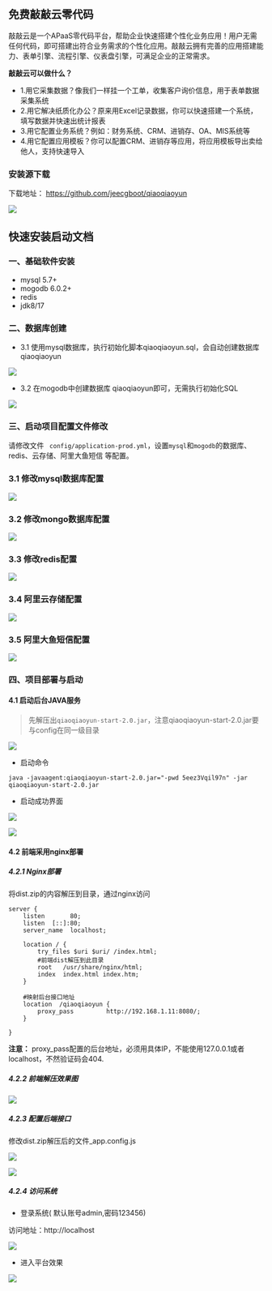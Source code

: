 ## 免费敲敲云零代码

敲敲云是一个APaaS零代码平台，帮助企业快速搭建个性化业务应用！用户无需任何代码，即可搭建出符合业务需求的个性化应用。敲敲云拥有完善的应用搭建能力、表单引擎、流程引擎、仪表盘引擎，可满足企业的正常需求。

 **敲敲云可以做什么？**
 
 - 1.用它采集数据？像我们一样挂一个工单，收集客户询价信息，用于表单数据采集系统
 - 2.用它解决纸质化办公？原来用Excel记录数据，你可以快速搭建一个系统，填写数据并快速出统计报表
 - 3.用它配置业务系统？例如：财务系统、CRM、进销存、OA、MIS系统等
 - 4.用它配置应用模板？你可以配置CRM、进销存等应用，将应用模板导出卖给他人，支持快速导入


### 安装源下载

下载地址： https://github.com/jeecgboot/qiaoqiaoyun

![](https://oscimg.oschina.net/oscnet/up-af24689f19386ba17ca0d1ab3c108ccc9dc.png)

## 快速安装启动文档

###  一、基础软件安装


* mysql 5.7+
* mogodb 6.0.2+
* redis
* jdk8/17


###  二、数据库创建


- 3.1 使用mysql数据库，执行初始化脚本qiaoqiaoyun.sql，会自动创建数据库qiaoqiaoyun

![](https://oscimg.oschina.net/oscnet/up-7500e8431957f58607cb39bf59530e90b17.png)


- 3.2 在mogodb中创建数据库 qiaoqiaoyun即可，无需执行初始化SQL

![](https://oscimg.oschina.net/oscnet/up-fc0b424b9929b19d2aa2cf860d11e9202e8.png)

###  三、启动项目配置文件修改

请修改文件 ` config/application-prod.yml`，设置`mysql`和`mogodb`的数据库、redis、云存储、阿里大鱼短信 等配置。

### 3.1 修改mysql数据库配置

![](https://oscimg.oschina.net/oscnet/up-73ab2d3b1ebd4de392b6c91c2e28678747f.png)

### 3.2 修改mongo数据库配置


![](https://oscimg.oschina.net/oscnet/up-3b7087b3524186977736ee0139c86109db4.png)

### 3.3 修改redis配置

![](https://oscimg.oschina.net/oscnet/up-40dc478d7c8c93f8debf9c44a5e176efd5a.png)

### 3.4 阿里云存储配置

![](https://oscimg.oschina.net/oscnet/up-74f1940f9ac3cea390c8aa4b79a48e0c566.png)

### 3.5 阿里大鱼短信配置

![](https://oscimg.oschina.net/oscnet/up-5f04ead1b63455a351f7d813f5b3add067a.png)

###  四、项目部署与启动

#### 4.1 启动后台JAVA服务

> 先解压出`qiaoqiaoyun-start-2.0.jar`，注意qiaoqiaoyun-start-2.0.jar要与config在同一级目录

![](https://oscimg.oschina.net/oscnet/up-d5adfe7788f79285a2c9025c0d2d2f6bd6c.png)

- 启动命令
```
java -javaagent:qiaoqiaoyun-start-2.0.jar="-pwd 5eez3Vqil97n" -jar qiaoqiaoyun-start-2.0.jar
```

- 启动成功界面

![](https://oscimg.oschina.net/oscnet/up-77cf956d12dbd68f679e42b2914c099ce26.png)

![](https://oscimg.oschina.net/oscnet/up-0ced8f8c6fe0284ca3a300bc210eeca8947.png)

#### 4.2 前端采用nginx部署

#####   4.2.1 Nginx部署
将dist.zip的内容解压到目录，通过nginx访问

```
server {
    listen       80;
    listen  [::]:80;
    server_name  localhost;

    location / {
        try_files $uri $uri/ /index.html;
        #前端dist解压到此目录
        root   /usr/share/nginx/html;
        index  index.html index.htm;
    }

    #映射后台接口地址
    location  /qiaoqiaoyun {
        proxy_pass         http://192.168.1.11:8080/;
    }

}
```

**注意：** proxy_pass配置的后台地址，必须用具体IP，不能使用127.0.0.1或者localhost，不然验证码会404.

#####   4.2.2  前端解压效果图

![](https://oscimg.oschina.net/oscnet/up-aeff064d6e2f31a18bc60279013fe4b7f54.png)

#####  4.2.3 配置后端接口
 修改dist.zip解压后的文件_app.config.js

![](https://oscimg.oschina.net/oscnet/up-738bdbc9a18937d654698fdbbc91624a300.png)

![](https://oscimg.oschina.net/oscnet/up-bbcf58c69710cc69c5182578e048f9c29e2.png)

#####  4.2.4 访问系统

- 登录系统( 默认账号admin,密码123456)

 访问地址：http://localhost

![](https://oscimg.oschina.net/oscnet/up-59b983dedd8c43f7ea5b784b1584e0a6704.png)

 - 进入平台效果

 ![](https://oscimg.oschina.net/oscnet/up-40655b7b552de38a6b2edaef2959f878466.png)

